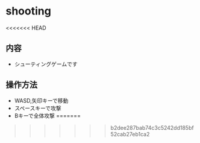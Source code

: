 # shooting
<<<<<<< HEAD

## 内容
- シューティングゲームです

## 操作方法
- WASD,矢印キーで移動
- スペースキーで攻撃
- Bキーで全体攻撃
=======
>>>>>>> b2dee287bab74c3c5242dd185bf52cab27eb1ca2
